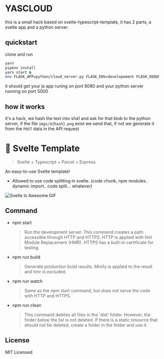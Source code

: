 # YASCLOUD

this is a small hack based on svelte-typescript-template, it has 2 parts, a
svelte app and a python server.

## quickstart
clone and run
```sh
yarn
pipenv install
yarn start &
env FLASK_APP=python/cloud_server.py FLASK_ENV=developement FLASK_DEBUG=1 pipenv run python -m flask run
```

it should get your js app runing on port 8080 and your python server running
on port 5000

## how it works
it's a hack, we hash the text into sha1 and ask for that blob to the python
server, if the file `imgs/${hash}.png` exist we send that, if not we
generate it from the `POST` data in the API request

# 🚧  Svelte Template

> Svelte + Typescript + Parcel + Express

An easy-to-use Svelte template!

- Allowed to use code splitting in svelte. (code chunk, npm modules.. dynamic import.. code split... whatever)

![Svelte Is Awesome GIF](https://i.imgur.com/JmY3EHH.gif)



## Command

- npm start

  > Run the development server. This command creates a path accessible through HTTP and HTTPS. HTTP is applied with Hot Module Replacement (HMR). HTTPS has a built-in certificate for testing.

- npm run build

  > Generate production build results. Minify is applied to the result and hmr is excluded.

- npm run watch

  > Same as the npm start command, but does not serve the code with HTTP and HTTPS.

- npm run clean

  > This command deletes all files in the 'dist' folder. However, the folder below the list is not deleted. If there is a static resource that should not be deleted, create a folder in the folder and use it.



## License

MIT Licensed
